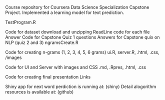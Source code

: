 Course repository for Coursera Data Science Specialization Capstone Project. Implemented a learning model for text prediction.

TestProgram.R

Code for dataset download and unzipping
ReadLine code for each file
Answer Code for Capstone Quiz 1 questions
Answers for Capstone quix on NLP (quiz 2 and 3)
ngramsCreate.R

Code for creating n-grams (1, 2, 3, 4, 5, 6 grams)
ui.R, server.R, .html, .css, /images

Code for UI and Server with images and CSS
.md, .Rpres, .html, .css

Code for creating final presentation
Links

Shiny app for next word perdiction is running at: (shiny)
Detail alogorithm resources is available at: (github)


